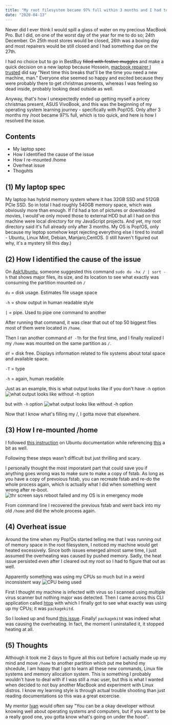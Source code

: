 ```yaml
---
title: "My root filesystem became 97% full within 3 months and I had to migrate my /home to separate partition"
date: "2020-04-13"
---
```

 Never did I ever think I would spill a glass of water on my precious MacBook Pro. But I did, on one of the worst day of the year for me to do so; 24th December. On 25th most stores would be closed, 26th was a boxing day and most repairers would be still closed and I had something due on the 27th.

 I had no choice but to go in BestBuy <del>filled with festive muggles</del> and make a quick decision on a new laptop because Hossein, [macbook repairer I trusted](http://macplace.ca/) did say "Next time this breaks that'll be the time you need a new machine, man." Everyone else seemed so happy and excited because they were probably there to get christmas presents, whereas I was feeling so dead inside, probably looking dead outside as well.

 Anyway, that's how I unexpectedly ended up getting myself a pricey christmas present, ASUS VivoBook, and this was the beginning of my operating system learning journey - specifically with Pop!OS. Only after 3 months my /root became 97% full, which is too quick, and here is how I resolved the issue.

## Contents
- My laptop spec
- How I identified the cause of the issue
- How I re-mounted /home
- Overheat issue
- Thoguhts

## (1) My laptop spec
My laptop has hybrid memory system where it has 32GB SSD and 512GB PCIe SSD. So in total I had roughly 540GB memory space, which was obviously more than enough. If I'd had a ton of pictures or downloaded movies, I would've only moved those to external HDD but all I had on this machine were local directory for my JavaScript projects. And yet, my root directory said it's full already only after 3 months. My OS is Pop!OS, only because my leptop somehow kept rejecting everything else I tired to install - Ubuntu, Linux Mint, Debian, Manjaro,CentOS. (I still haven't figured out why, it's a mystery till this day.)

## (2) How I identified the cause of the issue
On [Ask!Ubuntu](https://askubuntu.com/questions/767267/deleting-core-dump-folders-files-in-root-partition-for-space), someone suggested this command ```sudo du -hx / | sort -h``` that shows major files, its size, and its location to see what exactly was consuming the partition mounted on ```/```

```du``` = disk usage. Estimates file usage space

```-h``` = show output in human readable style

```|``` = pipe. Used to pipe one command to another

After running that command, it was clear that out of top 50 biggest files most of them were located in ```/home```.

Then I ran another command ```df -Th``` for the first time, and I finally realized I my ```/home``` was mounted on the same partition as ```/```.

```df``` = disk free. Displays information related to file systems about total space and available space.

```-T``` = type

```-h``` = again, human readable

Just as an example, this is what output looks like if you don't have ```-h``` option
![what output looks like without -h option](./images/without-hoption.png)

but with ```-h``` option
![what output looks like without -h option](./images/with-hoption.png)

Now that I know what's filling my /, I gotta move that elsewhere.

## (3) How I re-mounted /home
I followed [this instruction](https://help.ubuntu.com/community/Partitioning/Home/Moving) on Ubuntu documentation while referencing [this](https://www.psychocats.net/ubuntu/separatehome#troubleshooting) a bit as well.

Following these steps wasn't difficult but just thrilling and scary.

I personally thought the most imporatant part that could save you if anything goes wrong was to make sure to make a copy of fstab. As long as you have a copy of prevoious fstab, you can recreate fstab and re-do the whole process again, which is actually what I did when something went wrong after re-boot.
![thr screen says reboot failed and my OS is in emergency mode](./images/emergency-mode.png)

From command line I recovered the previous fstab and went back into my old ```/home``` and did the whole process again.

## (4) Overheat issue
Around the time when my Pop!Os started telling me that I was running out of memory space in the root filesystem, I noticed my machine would get heated excessively. Since both issues emerged almost same time, I just assumed the overheating was caused by pushed memory. Sadly, the heat issue persisted even after I cleared out my root so I had to figure that out as well.

Apparently something was using my CPUs so much but in a weird inconsistent way
![CPU being used](./images/cpu-burning.png)

First I thought my machine is infected with virus so I scanned using multiple virus scanner but nothing major was detected. Then I came across this CLI application called [htop](https://hisham.hm/htop/) with which I finally got to see what exactly was using up my CPUs; it was ```packagekitd```.

So I looked up and found [this issue](https://github.com/pop-os/pop/issues/83). Finally! ```packagekitd``` was indeed what was causing the overheating. In fact, the moment I uninstalled it, it stopped heating at all.

## (5) Thoughts
Although it took me 2 days to figure all this out before I actually made up my mind and move ```/home``` to another partition which put me behind my shcedule, I am happy that I got to learn all these new commands, Linux file systems and memory allocation system. This is something I probably wouldn't have to deal with if I was still a mac user, but this is what I wanted when decided to not buy another MacBook and experiment with Linux distros. I know my learning style is through actual trouble shooting than just reading documentations so this was a great excercise. 

My mentor [Ivan](https://www.linkedin.com/in/ivan-malone-52191011b/) would often say "You can be a okay developer without knowing well about operating systems and computers, but if you want to be a really good one, you gotta know what's going on under the hood". 